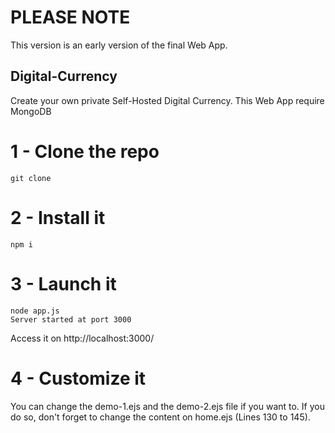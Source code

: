 # PLEASE NOTE

This version is an early version of the final Web App. 

## Digital-Currency

Create your own private Self-Hosted Digital Currency. This Web App require MongoDB

# 1 - Clone the repo 

```
git clone 
```

# 2 - Install it 
```
npm i 
```


# 3 - Launch it 
```
node app.js
Server started at port 3000
```

Access it on http://localhost:3000/

# 4 - Customize it 

You can change the demo-1.ejs and the demo-2.ejs file if you want to. If you do so, don't forget to change the content on home.ejs (Lines 130 to 145). 
